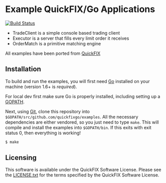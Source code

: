 Example QuickFIX/Go Applications
================================

[![Build Status](https://travis-ci.org/quickfixgo/examples.svg?branch=master)](https://travis-ci.org/quickfixgo/examples)

* TradeClient is a simple console based trading client
* Executor is a server that fills every limit order it receives
* OrderMatch is a primitive matching engine 

All examples have been ported from [QuickFIX](http://quickfixengine.org)

Installation
------------

To build and run the examples, you will first need [Go](http://www.golang.org) installed on your machine (version 1.6+ is *required*).

For local dev first make sure Go is properly installed, including setting up a [GOPATH](http://golang.org/doc/code.html#GOPATH).

Next, using [Git](https://git-scm.com/), clone this repository into `$GOPATH/src/github.com/quickfixgo/examples`. All the necessary dependencies are either vendored, so you just need to type `make`. This will compile and install the examples into `$GOPATH/bin`. If this exits with exit status 0, then everything is working!

```sh
$ make
```

Licensing
---------

This software is available under the QuickFIX Software License. Please see the [LICENSE.txt](https://github.com/quickfixgo/examples/blob/master/LICENSE.txt) for the terms specified by the QuickFIX Software License.
